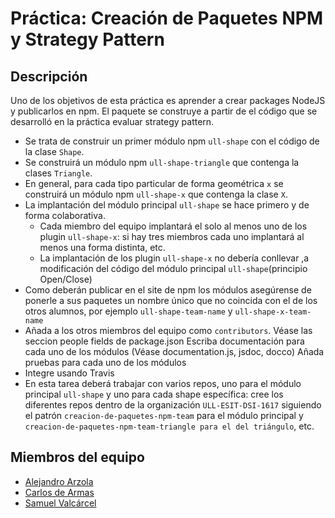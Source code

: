 # Práctica: Creación de Paquetes NPM y Strategy Pattern

## Descripción

Uno de los objetivos de esta práctica es aprender a crear packages NodeJS y publicarlos en npm. El paquete se construye a partir de el código que se desarrolló en la práctica evaluar strategy pattern.

* Se trata de construir un primer módulo npm `ull-shape` con el código de la clase `Shape`.
* Se construirá un módulo npm `ull-shape-triangle` que contenga la clases `Triangle`.
* En general, para cada tipo particular de forma geométrica `x` se construirá un módulo npm `ull-shape-x` que contenga la clase `X`.
* La implantación del módulo principal `ull-shape` se hace primero y de forma colaborativa.
    * Cada miembro del equipo implantará el solo al menos uno de los plugin `ull-shape-x`: si hay tres miembros cada uno implantará al menos una forma distinta, etc.
    * La implantación de los plugin `ull-shape-x` no debería conllevar ,a modificación del código del módulo principal `ull-shape`(principio Open/Close)
* Como deberán publicar en el site de npm los módulos asegúrense de ponerle a sus paquetes un nombre único que no coincida con el de los otros alumnos, por ejemplo `ull-shape-team-name` y `ull-shape-x-team-name`
* Añada a los otros miembros del equipo como `contributors`. Véase las seccion people fields de package.json
Escriba documentación para cada uno de los módulos (Véase documentation.js, jsdoc, docco)
Añada pruebas para cada uno de los módulos
* Integre usando Travis
* En esta tarea deberá trabajar con varios repos, uno para el módulo principal `ull-shape` y uno para cada shape específica: cree los diferentes repos dentro de la organización `ULL-ESIT-DSI-1617` siguiendo el patrón `creacion-de-paquetes-npm-team` para el módulo principal y `creacion-de-paquetes-npm-team-triangle para el del triángulo`, etc.

## Miembros del equipo

* [Alejandro Arzola](http://aleag.github.io)
* [Carlos de Armas](http://alu0100816167.github.io)
* [Samuel Valcárcel](http://cosaca.github.io)
